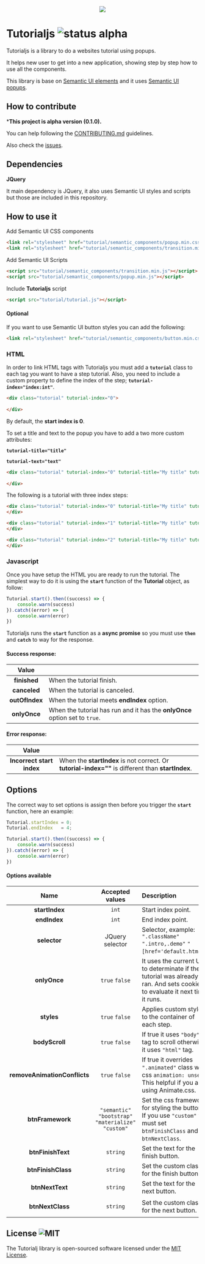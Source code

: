 <p align="center"> 
<img src="https://i.imgur.com/7C8p34p.png">
</p>




# Tutorialjs ![status alpha](https://img.shields.io/badge/status-alpha-yellow.svg)

Tutorialjs is a library to do a websites tutorial using popups.

It helps new user to get into a new application, showing step by step how to use all the components. 

This library is base on [Semantic UI elements](https://semantic-ui.com/) and it uses [Semantic UI popups](https://semantic-ui.com/modules/popup.html).



## How to contribute

***This project is alpha version (0.1.0).**

You can help following the [CONTRIBUTING.md](CONTRIBUTING.md) guidelines.

Also check the [issues](https://github.com/vinird/tutorialjs/issues).



## Dependencies  

**JQuery**

It main dependency is JQuery, it also uses Semantic UI styles and scripts but those are included in this repository.



## How to use it

Add Semantic UI CSS components

```html
<link rel="stylesheet" href="tutorial/semantic_components/popup.min.css">
<link rel="stylesheet" href="tutorial/semantic_components/transition.min.css">
```

Add Semantic UI Scripts

```html
<script src="tutorial/semantic_components/transition.min.js"></script>
<script src="tutorial/semantic_components/popup.min.js"></script>
```

Include **Tutorialjs** script

```html
<script src="tutorial/tutorial.js"></script>
```

#### Optional

If you want to use Semantic UI button styles you can add the following:

```html
<link rel="stylesheet" href="tutorial/semantic_components/button.min.css">
```



### HTML

In order to link HTML tags with Tutorialjs you must add a **``tutorial``** class to each tag you want to have a step tutorial. Also, you need to include a custom property to define the index of the step; **``tutorial-index="index:int"``**.

```html
<div class="tutorial" tutorial-index="0">
  
</div>
```

By default, the **start index is 0**.

To set a title and text to the popup you have to add a two more custom attributes:

**``tutorial-title="title"``**

**``tutorial-text="text"``**

```html
<div class="tutorial" tutorial-index="0" tutorial-title="My title" tutorial-text="My text">
  
</div>
```



The following is a tutorial with three index steps:

```html
<div class="tutorial" tutorial-index="0" tutorial-title="My title" tutorial-text="My text">
</div>

<div class="tutorial" tutorial-index="1" tutorial-title="My title" tutorial-text="My text">
</div>

<div class="tutorial" tutorial-index="2" tutorial-title="My title" tutorial-text="My text">
</div>
```



### Javascript

Once you have setup the HTML you are ready to run the tutorial. The simplest way to do it is using the **``start``** function of the **Tutorial** object, as follow:

```javascript
Tutorial.start().then((success) => {
    console.warn(success)
}).catch((error) => {
    console.warn(error)
})
```

Tutorialjs runs the **`start`** function as a **async promise** so you must use **`then`** and **`catch`** to way for the response.



#### Success response:

|     Value      |                                          |
| :------------: | ---------------------------------------- |
|  **finished**  | When the tutorial finish.                |
|  **canceled**  | When the tutorial is canceled.           |
| **outOfIndex** | When the tutorial meets **endIndex** option. |
|  **onlyOnce**  | When the tutorial has run and it has the **onlyOnce** option set to ``true``. |



#### Error response:

|           Value           |                                          |
| :-----------------------: | ---------------------------------------- |
| **Incorrect start index** | When the **startIndex** is not correct. Or **tutorial-index=""** is different than **startIndex**. |



## Options

The correct way to set options is assign then before you trigger the **``start``** function, here an example:

```javascript
Tutorial.startIndex = 0;
Tutorial.endIndex   = 4;

Tutorial.start().then((success) => {
    console.warn(success)
}).catch((error) => {
    console.warn(error)
})
```

 

#### Options available

|             Name             |             Accepted values              | Description                              |           Default           |
| :--------------------------: | :--------------------------------------: | :--------------------------------------- | :-------------------------: |
|        **startIndex**        |                  `int`                   | Start index point.                       |              0              |
|         **endIndex**         |                  `int`                   | End index point.                         |             999             |
|         **selector**         |             JQuery selector              | Selector, example:  `".className"` `".intro,.demo"`  `"[href='default.htm']"`. |        `".tutorial"`        |
|         **onlyOnce**         |              `true` `false`              | It uses the current URL to determinate if the tutorial was already ran. And sets cookies to evaluate it next time it runs. |           `false`           |
|          **styles**          |              `true` `false`              | Applies custom styles to the container of each step. |          ``true``           |
|        **bodyScroll**        |              `true` `false`              | If true it uses `"body"` tag to scroll otherwise it uses `"html"` tag. |          ``false``          |
| **removeAnimationConflicts** |              `true` `false`              | If true it overrides `".animated"` class with css ``animation: unset``. This helpful if you are using Animate.css. |          ``false``          |
|       **btnFramework**       | `"semantic"` `"bootstrap"` `"materialize"` ``"custom"`` | Set the css framework for styling the buttons. If you use ``"custom"`` you must set ``btnFinishClass`` and  ``btnNextClass``. |       ``"semantic"``        |
|      **btnFinishText**       |                 `string`                 | Set the text for the finish button.      |        ``"Cancel"``         |
|      **btnFinishClass**      |                 `string`                 | Set the custom classes for the finish button. | ``"ui button tiny basic"``  |
|       **btnNextText**        |                 `string`                 | Set the text for the next button.        |         ``"Next"``          |
|       **btnNextClass**       |                 `string`                 | Set the custom classes for the next button. | ``"ui button tiny primary`` |



## License ![MIT](https://img.shields.io/apm/l/vim-mode.svg)

The Tutorialj library is open-sourced software licensed under the [MIT License](https://opensource.org/licenses/MIT).
